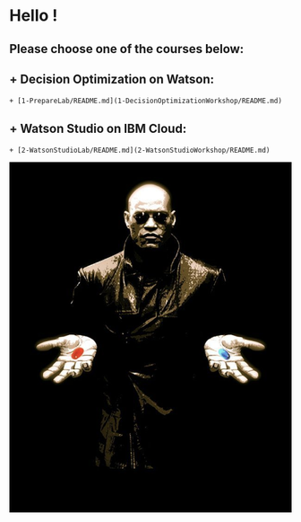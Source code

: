 # Hello !
    

    
## Please choose one of the courses below:

     
## + Decision Optimization on Watson:
    + [1-PrepareLab/README.md](1-DecisionOptimizationWorkshop/README.md)

## + Watson Studio on IBM Cloud:    
    + [2-WatsonStudioLab/README.md](2-WatsonStudioWorkshop/README.md)    



![w5-1](/images/w5-1.png)